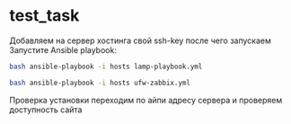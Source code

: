 # test_task


Добавляем на сервер хостинга свой ssh-key после чего запускаем 
Запустите Ansible playbook:
~~~sh
bash ansible-playbook -i hosts lamp-playbook.yml
~~~
~~~sh
bash ansible-playbook -i hosts ufw-zabbix.yml
~~~
Проверка установки
переходим по айпи адресу сервера и проверяем доступность сайта

